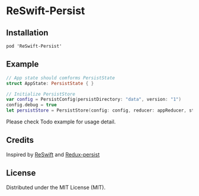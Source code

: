 # ReSwift-Persist

## Installation
```
pod 'ReSwift-Persist'
```

## Example

```swift
// App state should comforms PersistState
struct AppState: PersistState { }

// Initialize PersistStore
var config = PersistConfig(persistDirectory: "data", version: "1")
config.debug = true
let persistStore = PersistStore(config: config, reducer: appReducer, state: nil)

```

Please check Todo example for usage detail. 

## Credits

Inspired by [ReSwift](https://github.com/ReSwift/ReSwift) and [Redux-persist](https://github.com/rt2zz/redux-persist)

## License

Distributed under the MIT License (MIT).
